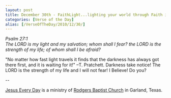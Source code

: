 ```yaml
---
layout: post
title: December 30th - FaithLight...lighting your world through Faith in
categories: [Verse of the Day]
alias: [/VerseOfTheDay/2010/12/30/]
---
```


_Psalm 27:1  
The LORD is my light and my salvation; whom shall I fear? the LORD
is the strength of my life; of whom shall I be afraid?_

"No matter how fast light travels it finds that the darkness has
always got there first, and it is waiting for it!" &ndash;T.
Pratchett. Darkness take notice! The LORD is the strength of my life
and I will not fear! I Believe! Do you?

 --

<a href=http://jesuseveryday.net>Jesus Every Day</a> is a ministry of <a href=http://rodgersbaptist.net>Rodgers Baptist Church</a> in Garland, Texas.
